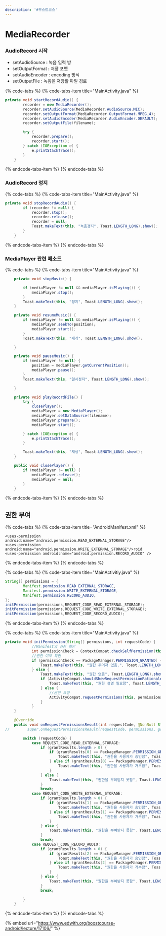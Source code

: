 ```yaml
---
description: '#부스트코스'
---
```


# MediaRecorder

### AudioRecord 시작 

* setAudioSource : 녹음 입력 방
* setOutputFormat : 저장 포맷 
* setAudioEncoder : encoding 방식 
* setOutputFile : 녹음을 저장할 파일 경로 

{% code-tabs %}
{% code-tabs-item title="MainActivity.java" %}
```java
private void startRecordAudio() {
        recorder = new MediaRecorder();
        recorder.setAudioSource(MediaRecorder.AudioSource.MIC);
        recorder.setOutputFormat(MediaRecorder.OutputFormat.MPEG_4);
        recorder.setAudioEncoder(MediaRecorder.AudioEncoder.DEFAULT);
        recorder.setOutputFile(filename);

        try {
            recorder.prepare();
            recorder.start();
        } catch (IOException e) {
            e.printStackTrace();
        }
    }
```
{% endcode-tabs-item %}
{% endcode-tabs %}

### AudioRecord 정지 

{% code-tabs %}
{% code-tabs-item title="MainActivity.java" %}
```java
private void stopRecordAudio() {
        if (recorder != null) {
            recorder.stop();
            recorder.release();
            recorder = null;
            Toast.makeText(this, "녹음정지", Toast.LENGTH_LONG).show();
        }
    }    
```
{% endcode-tabs-item %}
{% endcode-tabs %}

### MediaPlayer 관련 메소드  

{% code-tabs %}
{% code-tabs-item title="MainActivity.java" %}
```java
    private void stopMusic() {

        if (mediaPlayer != null && mediaPlayer.isPlaying()) {
            mediaPlayer.stop();
        }
        Toast.makeText(this, "정지", Toast.LENGTH_LONG).show();
    }

    private void resumeMusic() {
        if (mediaPlayer != null && mediaPlayer.isPlaying()) {
            mediaPlayer.seekTo(position);
            mediaPlayer.start();
        }
        Toast.makeText(this, "재개", Toast.LENGTH_LONG).show();

    }

    private void pauseMusic() {
        if (mediaPlayer != null) {
            position = mediaPlayer.getCurrentPosition();
            mediaPlayer.pause();
        }
        Toast.makeText(this, "일시정지", Toast.LENGTH_LONG).show();

    }

    private void playRecordFile() {
        try {
            closePlayer();
            mediaPlayer = new MediaPlayer();
            mediaPlayer.setDataSource(filename);
            mediaPlayer.prepare();
            mediaPlayer.start();

        } catch (IOException e) {
            e.printStackTrace();
        }

        Toast.makeText(this, "재생", Toast.LENGTH_LONG).show();
    }

    public void closePlayer() {
        if (mediaPlayer != null) {
            mediaPlayer.release();
            mediaPlayer = null;
        }
    }
```
{% endcode-tabs-item %}
{% endcode-tabs %}

## 권한 부여 

{% code-tabs %}
{% code-tabs-item title="AndroidManifest.xml" %}
```markup
<uses-permission android:name="android.permission.READ_EXTERNAL_STORAGE"/>
<uses-permission android:name="android.permission.WRITE_EXTERNAL_STORAGE"/>roid
<uses-permission android:name="android.permission.RECORD_AUDIO" />
```
{% endcode-tabs-item %}
{% endcode-tabs %}

{% code-tabs %}
{% code-tabs-item title="MainActivitiy.java" %}
```java
String[] permissions = {
        Manifest.permission.READ_EXTERNAL_STORAGE,
        Manifest.permission.WRITE_EXTERNAL_STORAGE,
        Manifest.permission.RECORD_AUDIO,
};
initPermission(permissions,REQUEST_CODE_READ_EXTERNAL_STORAGE);
initPermission(permissions,REQUEST_CODE_WRITE_EXTERNAL_STORAGE);
initPermission(permissions,REQUEST_CODE_RECORD_AUDIO);
```
{% endcode-tabs-item %}
{% endcode-tabs %}

{% code-tabs %}
{% code-tabs-item title="MainActivity.java" %}
```java
private void initPermission(String[] permissions, int requestCode) {
            //Manifest의 권한 확인
            int permissionCheck = ContextCompat.checkSelfPermission(this, permissions[requestCode-1] );
            //권한 여부 확인
            if (permissionCheck == PackageManager.PERMISSION_GRANTED) {
                Toast.makeText(this, "권한 주어져 있음.", Toast.LENGTH_LONG).show();
            } else {
                Toast.makeText(this, "권한 없음", Toast.LENGTH_LONG).show();
                if (ActivityCompat.shouldShowRequestPermissionRationale(this, permissions[requestCode-1])) {
                    Toast.makeText(this, "권한 설명 필요함", Toast.LENGTH_LONG).show();
                } else {
                    //권한 요청
                    ActivityCompat.requestPermissions(this, permissions, requestCode);
                }
            }
    }

    @Override
    public void onRequestPermissionsResult(int requestCode, @NonNull String[] permissions, @NonNull int[] grantResults) {
//        super.onRequestPermissionsResult(requestCode, permissions, grantResults);

        switch (requestCode) {
            case REQUEST_CODE_READ_EXTERNAL_STORAGE:
                if (grantResults.length > 0) {
                    if (grantResults[0] == PackageManager.PERMISSION_GRANTED) {
                        Toast.makeText(this, "권한을 사용자가 승인함", Toast.LENGTH_LONG).show();
                    } else if (grantResults[0] == PackageManager.PERMISSION_DENIED) {
                        Toast.makeText(this, "권한을 사용자가 거부함", Toast.LENGTH_LONG).show();
                    }
                } else {
                    Toast.makeText(this, "권한을 부여받지 못함", Toast.LENGTH_LONG).show();
                }
                break;
            case REQUEST_CODE_WRITE_EXTERNAL_STORAGE:
                if (grantResults.length > 0) {
                    if (grantResults[1] == PackageManager.PERMISSION_GRANTED) {
                        Toast.makeText(this, "권한을 사용자가 승인함", Toast.LENGTH_LONG).show();
                    } else if (grantResults[1] == PackageManager.PERMISSION_DENIED) {
                        Toast.makeText(this, "권한을 사용자가 거부함", Toast.LENGTH_LONG).show();
                    }
                } else {
                    Toast.makeText(this, "권한을 부여받지 못함", Toast.LENGTH_LONG).show();
                }
                break;
            case REQUEST_CODE_RECORD_AUDIO:
                if (grantResults.length > 0) {
                    if (grantResults[2] == PackageManager.PERMISSION_GRANTED) {
                        Toast.makeText(this, "권한을 사용자가 승인함", Toast.LENGTH_LONG).show();
                    } else if (grantResults[2] == PackageManager.PERMISSION_DENIED) {
                        Toast.makeText(this, "권한을 사용자가 거부함", Toast.LENGTH_LONG).show();
                    }
                } else {
                    Toast.makeText(this, "권한을 부여받지 못함", Toast.LENGTH_LONG).show();
                }
                break;

        }
    }
```
{% endcode-tabs-item %}
{% endcode-tabs %}

{% embed url="https://www.edwith.org/boostcourse-android/lecture/17106/" %}



